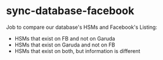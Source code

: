 # sync-database-facebook
Job to compare our database's HSMs and Facebook's
Listing:
- HSMs that exist on FB and not on Garuda
- HSMs that exist on Garuda and not on FB
- HSMs that exist on both, but information is different
